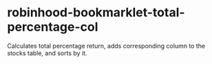 # robinhood-bookmarklet-total-percentage-col
Calculates total percentage return, adds corresponding column to the stocks table, and sorts by it. 
